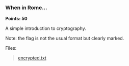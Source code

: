 ### When in Rome...
**Points: 50**

A simple introduction to cryptography.

Note: the flag is not the usual format but clearly marked.

Files:
>	[encrypted.txt](encrypted.txt)


